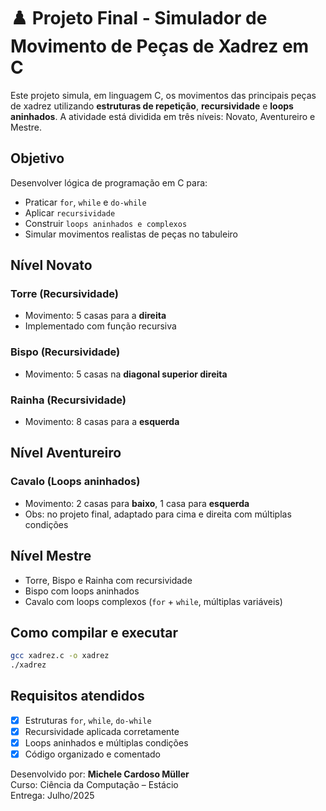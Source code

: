 
# ♟️ Projeto Final - Simulador de Movimento de Peças de Xadrez em C

Este projeto simula, em linguagem C, os movimentos das principais peças de xadrez utilizando **estruturas de repetição**, **recursividade** e **loops aninhados**. A atividade está dividida em três níveis: Novato, Aventureiro e Mestre.

##  Objetivo

Desenvolver lógica de programação em C para:
- Praticar `for`, `while` e `do-while`
- Aplicar `recursividade`
- Construir `loops aninhados e complexos`
- Simular movimentos realistas de peças no tabuleiro

##  Nível Novato

### Torre (Recursividade)
- Movimento: 5 casas para a **direita**
- Implementado com função recursiva

### Bispo (Recursividade)
- Movimento: 5 casas na **diagonal superior direita**

### Rainha (Recursividade)
- Movimento: 8 casas para a **esquerda**

##  Nível Aventureiro

### Cavalo (Loops aninhados)
- Movimento: 2 casas para **baixo**, 1 casa para **esquerda**
- Obs: no projeto final, adaptado para cima e direita com múltiplas condições

##  Nível Mestre

- Torre, Bispo e Rainha com recursividade
- Bispo com loops aninhados
- Cavalo com loops complexos (`for` + `while`, múltiplas variáveis)

##  Como compilar e executar

```bash
gcc xadrez.c -o xadrez
./xadrez
```

##  Requisitos atendidos

- [x] Estruturas `for`, `while`, `do-while`
- [x] Recursividade aplicada corretamente
- [x] Loops aninhados e múltiplas condições
- [x] Código organizado e comentado

Desenvolvido por: **Michele Cardoso Müller**  
Curso: Ciência da Computação – Estácio  
Entrega: Julho/2025
